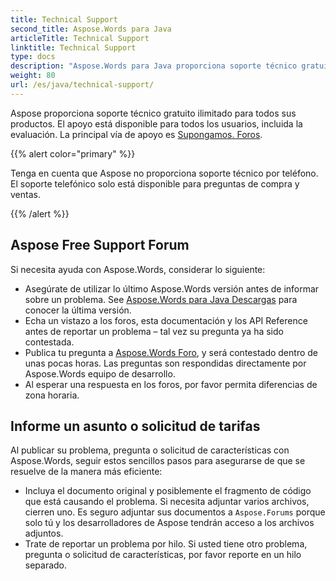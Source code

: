 ```yaml
---
title: Technical Support
second_title: Aspose.Words para Java
articleTitle: Technical Support
linktitle: Technical Support
type: docs
description: "Aspose.Words para Java proporciona soporte técnico gratuito disponible para todos los usuarios. Por favor reporte su pregunta, edición o solicitud de características usando Aspose Free Support Forum."
weight: 80
url: /es/java/technical-support/
---
```


Aspose proporciona soporte técnico gratuito ilimitado para todos sus productos. El apoyo está disponible para todos los usuarios, incluida la evaluación. La principal vía de apoyo es [Supongamos. Foros](https://forum.aspose.com/c/words/8).

{{% alert color="primary" %}}

Tenga en cuenta que Aspose no proporciona soporte técnico por teléfono. El soporte telefónico solo está disponible para preguntas de compra y ventas.

{{% /alert %}}

## Aspose Free Support Forum

Si necesita ayuda con Aspose.Words, considerar lo siguiente:

* Asegúrate de utilizar lo último Aspose.Words versión antes de informar sobre un problema. See [Aspose.Words para Java Descargas](https://releases.aspose.com/words/java/) para conocer la última versión.
* Echa un vistazo a los foros, esta documentación y los API Reference antes de reportar un problema – tal vez su pregunta ya ha sido contestada.
* Publica tu pregunta a [Aspose.Words Foro](https://forum.aspose.com/c/words/8), y será contestado dentro de unas pocas horas. Las preguntas son respondidas directamente por Aspose.Words equipo de desarrollo.
* Al esperar una respuesta en los foros, por favor permita diferencias de zona horaria.

## Informe un asunto o solicitud de tarifas

Al publicar su problema, pregunta o solicitud de características con Aspose.Words, seguir estos sencillos pasos para asegurarse de que se resuelve de la manera más eficiente:

* Incluya el documento original y posiblemente el fragmento de código que está causando el problema. Si necesita adjuntar varios archivos, cierren uno. Es seguro adjuntar sus documentos a `Aspose.Forums` porque solo tú y los desarrolladores de Aspose tendrán acceso a los archivos adjuntos.
* Trate de reportar un problema por hilo. Si usted tiene otro problema, pregunta o solicitud de características, por favor reporte en un hilo separado.
